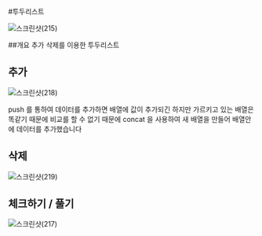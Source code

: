#투두리스트

![스크린샷(215)](https://user-images.githubusercontent.com/59378967/83992579-bc204080-a98b-11ea-9378-0102bc5b460b.png)


##개요
추가 삭제를 이용한 투두리스트

## 추가
![스크린샷(218)](https://user-images.githubusercontent.com/59378967/83992971-035b0100-a98d-11ea-9bef-ce10faa05fe6.png)

push 를 통하여 데이터를 추가하면 배열에 값이 추가되긴 하지만
가르키고 있는 배열은 똑같기 때문에 비교를 할 수 없기 때문에
concat 을 사용하여 새 배열을 만들어 배열안에 데이터를 추가했습니다

## 삭제
![스크린샷(219)](https://user-images.githubusercontent.com/59378967/83992918-dc043400-a98c-11ea-8d16-3edd10ce0d1b.png)
## 체크하기 / 풀기

![스크린샷(217)](https://user-images.githubusercontent.com/59378967/83992706-220cc800-a98c-11ea-88b9-6f9e238cce91.png)
